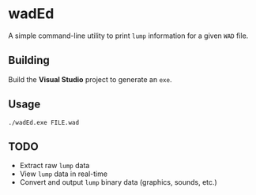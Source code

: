 # wadEd

A simple command-line utility to print `lump` information for a given `WAD` file.

## Building

Build the **Visual Studio** project to generate an `exe`.

## Usage

```
./wadEd.exe FILE.wad
```

## TODO

* Extract raw `lump` data
* View `lump` data in real-time
* Convert and output `lump` binary data (graphics, sounds, etc.)
